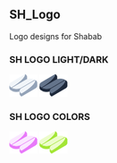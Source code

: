 ## SH_Logo
Logo designs for Shabab

### SH LOGO LIGHT/DARK
<img alt="SH_Logo.png" src="https://github.com/smhussain5/SH_Logo/blob/master/SH_Logo.png?raw=true" data-hpc="true" class="Box-sc-g0xbh4-0 kzRgrI" width="50">
<img alt="SH_LOGO_DARK.png" src="https://github.com/smhussain5/SH_Logo/blob/master/SH_LOGO_DARK.png?raw=true" data-hpc="true" class="Box-sc-g0xbh4-0 kzRgrI" width="50">

### SH LOGO COLORS
<img alt="SH_LOGO_FUCHSIA.png" src="https://github.com/smhussain5/SH_Logo/blob/master/SH_LOGO_FUCHSIA.png?raw=true" data-hpc="true" class="Box-sc-g0xbh4-0 kzRgrI" width="50">
<img alt="SH_LOGO_LIME.png" src="https://github.com/smhussain5/SH_Logo/blob/master/SH_LOGO_LIME.png?raw=true" data-hpc="true" class="Box-sc-g0xbh4-0 kzRgrI" width="50">
